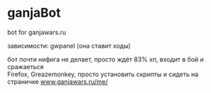 ganjaBot
========

bot for ganjawars.ru

зависимости:
gwpanel (она ставит ходы)

бот почти нифига не делает, просто ждёт 83% хп, входит в бой и сражаеться <br>
Firefox, Greazemonkey, просто установить скрипты и сидеть на страничке www.ganjawars.ru/me/ <br>
